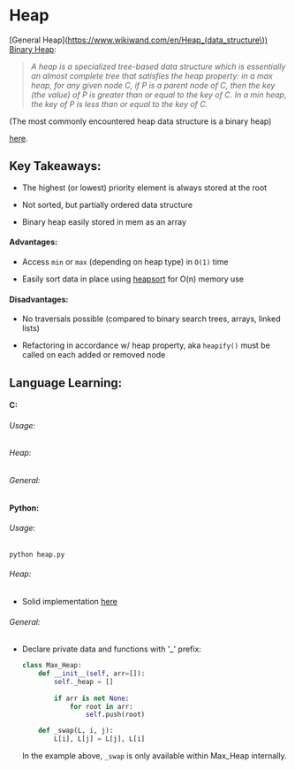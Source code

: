 # Heap

[General Heap](https://www.wikiwand.com/en/Heap_(data_structure\))
[Binary Heap](https://www.wikiwand.com/en/Binary_heap):

>*A heap is a specialized tree-based data structure which is essentially an almost complete tree that satisfies the heap property: in a max heap, for any given node C, if P is a parent node of C, then the key (the value) of P is greater than or equal to the key of C. In a min heap, the key of P is less than or equal to the key of C.*

(The most commonly encountered heap data structure is a binary heap)

[here](https://www.geeksforgeeks.org/data-structures/linked-list/).

## Key Takeaways:

- The highest (or lowest) priority element is always stored at the root

- Not sorted, but partially ordered data structure

- Binary heap easily stored in mem as an array

#### Advantages:

- Access `min` or `max` (depending on heap type) in `O(1)` time

- Easily sort data in place using [heapsort](TODO) for O(n) memory use

#### Disadvantages:

- No traversals possible (compared to binary search trees, arrays, linked
  lists)

- Refactoring in accordance w/ heap property, aka `heapify()` must be called on
  each added or removed node


## Language Learning:

#### C:

###### Usage:

###### Heap:

###### General:

#### Python:

###### Usage:

`python heap.py`

###### Heap:

- Solid implementation [here](https://www.pythonpool.com/max-heap-python/)

###### General:

- Declare private data and functions with '\_' prefix:

    ```python
    class Max_Heap:
		def __init__(self, arr=[]):
			self._heap = []
			
			if arr is not None:
				for root in arr:
					self.push(root)

		def _swap(L, i, j):
			L[i], L[j] = L[j], L[i]
	```
    
    In the example above, `_swap` is only available within Max_Heap internally.

